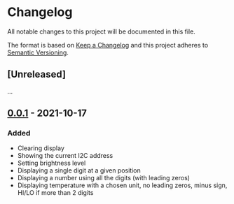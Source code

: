 # Changelog

All notable changes to this project will be documented in this file.

The format is based on [Keep a Changelog](http://keepachangelog.com/en/1.0.0/)
and this project adheres to [Semantic Versioning](http://semver.org/spec/v2.0.0.html).

## [Unreleased]
...

## [0.0.1] - 2021-10-17

### Added
- Clearing display
- Showing the current I2C address
- Setting brightness level
- Displaying a single digit at a given position
- Displaying a number using all the digits (with leading zeros)
- Displaying temperature with a chosen unit, no leading zeros, minus sign, HI/LO if more than 2 digits

[0.0.1]: https://github.com/nebelgrau77/akafugu_twidisplay-rs/releases/tag/v0.0.1